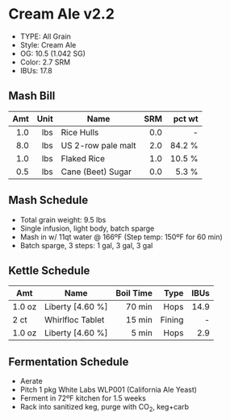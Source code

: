 # Cream Ale v2.2

* TYPE: All Grain
* Style: Cream Ale
* OG: 10.5 (1.042 SG)
* Color: 2.7 SRM
* IBUs: 17.8

## Mash Bill

| Amt | Unit | Name               | SRM | pct wt |
|----:|-----:|--------------------|----:|-------:|
| 1.0 |  lbs | Rice Hulls         | 0.0 |      - |
| 8.0 |  lbs | US 2-row pale malt | 2.0 | 84.2 % |
| 1.0 |  lbs | Flaked Rice        | 1.0 | 10.5 % |
| 0.5 |  lbs | Cane (Beet) Sugar  | 0.0 |  5.3 % |

## Mash Schedule

* Total grain weight: 9.5 lbs
* Single infusion, light body, batch sparge
* Mash in w/ 11qt water @ 166ºF (Step temp: 150ºF for 60 min)
* Batch sparge, 3 steps: 1 gal, 3 gal, 3 gal

## Kettle Schedule

| Amt     | Name             | Boil Time |   Type | IBUs |
|---------|------------------|----------:|-------:|-----:|
| 1.0  oz | Liberty [4.60 %] |    70 min |   Hops | 14.9 |
| 2    ct | Whirlfloc Tablet |    15 min | Fining |    - |
| 1.0  oz | Liberty [4.60 %] |     5 min |   Hops |  2.9 |

## Fermentation Schedule

* Aerate
* Pitch 1 pkg White Labs WLP001 (California Ale Yeast)
* Ferment in 72ºF kitchen for 1.5 weeks
* Rack into sanitized keg, purge with CO<sub>2</sub>, keg+carb
